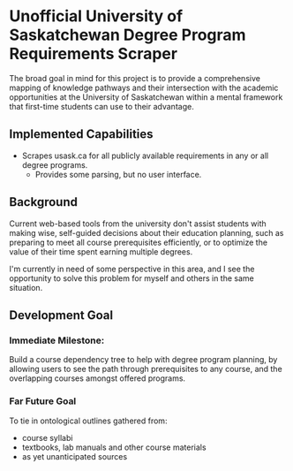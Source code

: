 # Unofficial University of Saskatchewan Degree Program Requirements Scraper

The broad goal in mind for this project is to provide a comprehensive mapping
of knowledge pathways and their intersection with the academic opportunities at
the University of Saskatchewan within a mental framework that first-time
students can use to their advantage.

## Implemented Capabilities

* Scrapes usask.ca for all publicly available requirements in any or all degree
programs.
  * Provides some parsing, but no user interface.

## Background

Current web-based tools from the university don't assist students with making
wise, self-guided decisions about their education planning, such as preparing
to meet all course prerequisites efficiently, or to optimize the value of their
time spent earning multiple degrees.

I'm currently in need of some perspective in this area, and I see the
opportunity to solve this problem for myself and others in the same situation.

## Development Goal

### Immediate Milestone:

Build a course dependency tree to help with degree program planning, by
allowing users to see the path through prerequisites to any course, and the
overlapping courses amongst offered programs.

### Far Future Goal

To tie in ontological outlines gathered from:

* course syllabi
* textbooks, lab manuals and other course materials
* as yet unanticipated sources
